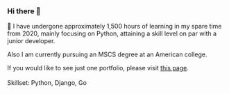 ### Hi there 👋

🌱 I have undergone approximately 1,500 hours of learning in my spare time from 2020, mainly focusing on Python, attaining a skill level on par with a junior developer. 

Also I am currently pursuing an MSCS degree at an American college. 
</br>

If you would like to see just one portfolio, please visit [this page](https://github.com/keita-sa/classification_of_cancer_dataset/blob/main/scikit-learn%201%20classification%20of%20cancer%20dateaset.ipynb).
</br>
</br>
Skillset: Python, Django, Go

<!--
**keita-sa/keita-sa** is a ✨ _special_ ✨ repository because its `README.md` (this file) appears on your GitHub profile.

Here are some ideas to get you started:

- 🔭 I’m currently working on ...
- 🌱 I’m currently learning ...
- 👯 I’m looking to collaborate on ...
- 🤔 I’m looking for help with ...
- 💬 Ask me about ...
- 📫 How to reach me: ...
- 😄 Pronouns: ...
- ⚡ Fun fact: ...
-->
